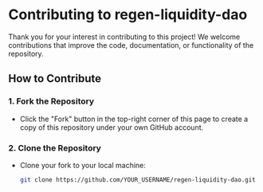 # Contributing to regen-liquidity-dao

Thank you for your interest in contributing to this project! We welcome contributions that improve the code, documentation, or functionality of the repository.

## How to Contribute

### 1. Fork the Repository
- Click the "Fork" button in the top-right corner of this page to create a copy of this repository under your own GitHub account.

### 2. Clone the Repository
- Clone your fork to your local machine:
  ```bash
  git clone https://github.com/YOUR_USERNAME/regen-liquidity-dao.git
